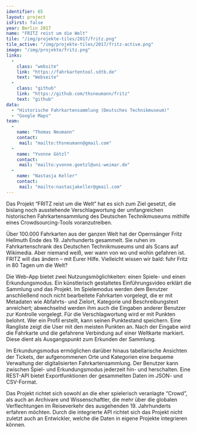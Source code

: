```yaml
---
identifier: 65
layout: project
isFirst: false
year: Berlin 2017
name: "FRITZ reist um die Welt"
tile: "/img/projekte-tiles/2017/fritz.png"
tile_active: "/img/projekte-tiles/2017/fritz-active.png"
image: "/img/projekte/fritz.png"
links:
  -
    class: "website"
    link: "https://fahrkartentool.sdtb.de"
    text: "Webseite"
  -
    class: "github"
    link: "https://github.com/thsneumann/fritz"
    text: "github"
data:
  - "Historische Fahrkartensammlung (Deutsches Technikmuseum)"
  - "Google Maps"
team:
  -
    name: "Thomas Neumann"
    contact:
     mail: "mailto:thsneumann@gmail.com"
  -
    name: "Yvonne Götzl"
    contact:
     mail: "mailto:yvonne.goetzl@uni-weimar.de"
  -
    name: "Nastasja Keller"
    contact:
     mail: "mailto:nastasjakeller@gmail.com"
---
```


Das Projekt “FRITZ reist um die Welt” hat es sich zum Ziel gesetzt, die bislang noch ausstehende Verschlagwortung der umfangreichen historischen Fahrkartensammlung des Deutschen Technikmuseums mithilfe eines Crowdsourcing-Tools voranzutreiben. 

Über 100.000 Fahrkarten aus der ganzen Welt hat der Opernsänger Fritz Hellmuth Ende des 19. Jahrhunderts gesammelt. Sie ruhen im Fahrkartenschrank des Deutschen Technikmuseums und als Scans auf Wikimedia. Aber niemand weiß, wer wann von wo und wohin gefahren ist. FRITZ will das ändern – mit Eurer Hilfe. Vielleicht wissen wir bald: fuhr Fritz in 80 Tagen um die Welt? 

Die Web-App bietet zwei Nutzungsmöglichkeiten: einen Spiele- und einen Erkundungsmodus. Ein künstlerisch gestaltetes Einführungsvideo erklärt die Sammlung und das Projekt. Im Spielemodus werden dem Benutzer anschließend noch nicht bearbeitete Fahrkarten vorgelegt, die er mit Metadaten wie Abfahrts- und Zielort, Kategorie und Beschreibungstext anreichert; abwechselnd werden ihm auch die Eingaben anderer Benutzer zur Kontrolle vorgelegt. Für die Verschlagwortung wird er mit Punkten belohnt. Wer ein Profil erstellt, kann seinen Punktestand speichern. Eine Rangliste zeigt die User mit den meisten Punkten an. Nach der Eingabe wird die Fahrkarte und die gefahrene Verbindung auf einer Weltkarte markiert. Diese dient als Ausgangspunkt zum Erkunden der Sammlung. 

Im Erkundungsmodus ermöglichen darüber hinaus tabellarische Ansichten der Tickets, der aufgenommenen Orte und Kategorien eine bequeme Verwaltung der digitalisierten Fahrkartensammlung. Der Benutzer kann zwischen Spiel- und Erkundungsmodus jederzeit hin- und herschalten. Eine REST-API bietet Exportfunktionen der gesammelten Daten im JSON- und CSV-Format. 

Das Projekt richtet sich sowohl an die eher spielerisch veranlagte “Crowd”, als auch an Archivare und Wissenschaftler, die mehr über die globalen Verflechtungen im Reiseverkehr des ausgehenden 19. Jahrhunderts erfahren möchten. Durch die integrierte API richtet sich das Projekt nicht zuletzt auch an Entwickler, welche die Daten in eigene Projekte integrieren können.
